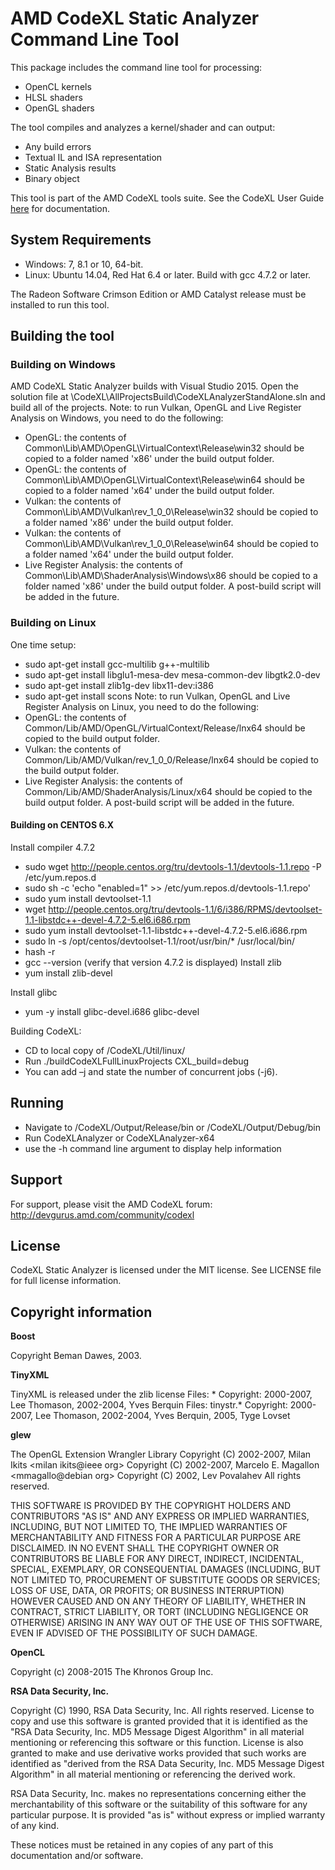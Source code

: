 # AMD CodeXL Static Analyzer Command Line Tool #

This package includes the command line tool for processing:
* OpenCL kernels
* HLSL shaders
* OpenGL shaders

The tool compiles and analyzes a kernel/shader and can output:
* Any build errors
* Textual IL and ISA representation
* Static Analysis results
* Binary object

This tool is part of the AMD CodeXL tools suite. See the CodeXL User Guide [here](http://developer.amd.com/tools-and-sdks/opencl-zone/codexl/) for documentation.

## System Requirements ##

* Windows: 7, 8.1 or 10, 64-bit. 
* Linux: Ubuntu 14.04, Red Hat 6.4 or later. Build with gcc 4.7.2 or later.

The Radeon Software Crimson Edition or AMD Catalyst release must be installed to run this tool.

## Building the tool ##

### Building on Windows ###
AMD CodeXL Static Analyzer builds with Visual Studio 2015.
Open the solution file at \CodeXL\AllProjectsBuild\CodeXLAnalyzerStandAlone.sln and build all of the projects.
Note: to run Vulkan, OpenGL and Live Register Analysis on Windows, you need to do the following:
* OpenGL: the contents of Common\Lib\AMD\OpenGL\VirtualContext\Release\win32 should be copied to a folder named 'x86' under the build output folder.
* OpenGL: the contents of Common\Lib\AMD\OpenGL\VirtualContext\Release\win64 should be copied to a folder named 'x64' under the build output folder.
* Vulkan: the contents of Common\Lib\AMD\Vulkan\rev_1_0_0\Release\win32 should be copied to a folder named 'x86' under the build output folder.
* Vulkan: the contents of Common\Lib\AMD\Vulkan\rev_1_0_0\Release\win64 should be copied to a folder named 'x64' under the build output folder.
* Live Register Analysis: the contents of Common\Lib\AMD\ShaderAnalysis\Windows\x86 should be copied to a folder named 'x86' under the build output folder.
A post-build script will be added in the future.

### Building on Linux ###
One time setup:
* sudo apt-get install gcc-multilib g++-multilib
* sudo apt-get install libglu1-mesa-dev mesa-common-dev libgtk2.0-dev
* sudo apt-get install zlib1g-dev libx11-dev:i386
* sudo apt-get install scons
Note: to run Vulkan, OpenGL and Live Register Analysis on Linux, you need to do the following:
* OpenGL: the contents of Common/Lib/AMD/OpenGL/VirtualContext/Release/lnx64 should be copied to the build output folder.
* Vulkan: the contents of Common/Lib/AMD/Vulkan/rev_1_0_0/Release/lnx64 should be copied to the build output folder.
* Live Register Analysis: the contents of Common/Lib/AMD/ShaderAnalysis/Linux/x64 should be copied to the build output folder.
A post-build script will be added in the future.

#### Building on CENTOS 6.X ####
Install compiler 4.7.2
* sudo wget http://people.centos.org/tru/devtools-1.1/devtools-1.1.repo -P /etc/yum.repos.d
* sudo sh -c 'echo "enabled=1" >> /etc/yum.repos.d/devtools-1.1.repo'
* sudo yum install devtoolset-1.1
* wget http://people.centos.org/tru/devtools-1.1/6/i386/RPMS/devtoolset-1.1-libstdc++-devel-4.7.2-5.el6.i686.rpm
* sudo yum install devtoolset-1.1-libstdc++-devel-4.7.2-5.el6.i686.rpm
* sudo ln -s /opt/centos/devtoolset-1.1/root/usr/bin/* /usr/local/bin/
* hash -r
* gcc --version (verify that version 4.7.2 is displayed)
Install zlib
* yum install zlib-devel

Install glibc
* yum -y install glibc-devel.i686 glibc-devel
 
Building CodeXL:
* CD to local copy of /CodeXL/Util/linux/
* Run ./buildCodeXLFullLinuxProjects CXL_build=debug
* You can add –j and state the number of concurrent jobs (-j6).

## Running ##

* Navigate to /CodeXL/Output/Release/bin or /CodeXL/Output/Debug/bin
* Run CodeXLAnalyzer or CodeXLAnalyzer-x64
* use the -h command line argument to display help information

## Support ##
For support, please visit the AMD CodeXL forum: http://devgurus.amd.com/community/codexl

## License ##
CodeXL Static Analyzer is licensed under the MIT license. See LICENSE file for full license information.

## Copyright information ##

**Boost**

Copyright Beman Dawes, 2003.
    
**TinyXML**

TinyXML is released under the zlib license
Files: *
Copyright: 2000-2007, Lee Thomason, 2002-2004, Yves Berquin 
Files: tinystr.*
Copyright: 2000-2007, Lee Thomason, 2002-2004, Yves Berquin, 2005, Tyge Lovset
    
**glew**

The OpenGL Extension Wrangler Library
Copyright (C) 2002-2007, Milan Ikits <milan ikits@ieee org>
Copyright (C) 2002-2007, Marcelo E. Magallon <mmagallo@debian org>
Copyright (C) 2002, Lev Povalahev
All rights reserved.

THIS SOFTWARE IS PROVIDED BY THE COPYRIGHT HOLDERS AND CONTRIBUTORS "AS IS" 
AND ANY EXPRESS OR IMPLIED WARRANTIES, INCLUDING, BUT NOT LIMITED TO, THE 
IMPLIED WARRANTIES OF MERCHANTABILITY AND FITNESS FOR A PARTICULAR PURPOSE
ARE DISCLAIMED. IN NO EVENT SHALL THE COPYRIGHT OWNER OR CONTRIBUTORS BE 
LIABLE FOR ANY DIRECT, INDIRECT, INCIDENTAL, SPECIAL, EXEMPLARY, OR 
CONSEQUENTIAL DAMAGES (INCLUDING, BUT NOT LIMITED TO, PROCUREMENT OF 
SUBSTITUTE GOODS OR SERVICES; LOSS OF USE, DATA, OR PROFITS; OR BUSINESS
INTERRUPTION) HOWEVER CAUSED AND ON ANY THEORY OF LIABILITY, WHETHER IN
CONTRACT, STRICT LIABILITY, OR TORT (INCLUDING NEGLIGENCE OR OTHERWISE)
ARISING IN ANY WAY OUT OF THE USE OF THIS SOFTWARE, EVEN IF ADVISED OF
THE POSSIBILITY OF SUCH DAMAGE.
    
**OpenCL**

Copyright (c) 2008-2015 The Khronos Group Inc.

**RSA Data Security, Inc.**

Copyright (C) 1990, RSA Data Security, Inc. All rights reserved.
License to copy and use this software is granted provided that
it is identified as the "RSA Data Security, Inc. MD5 Message
Digest Algorithm" in all material mentioning or referencing this 
software or this function.
License is also granted to make and use derivative works
provided that such works are identified as "derived from the RSA
Data Security, Inc. MD5 Message Digest Algorithm" in all
material mentioning or referencing the derived work.

RSA Data Security, Inc. makes no representations concerning
either the merchantability of this software or the suitability
of this software for any particular purpose.  It is provided "as
is" without express or implied warranty of any kind.

These notices must be retained in any copies of any part of this
documentation and/or software.
 
